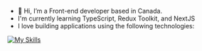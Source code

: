 - 👋 Hi, I’m a Front-end developer based in Canada. 
- I'm currently learning TypeScript, Redux Toolkit, and NextJS 
- I love building applications using the following technologies:

[![My Skills](https://skillicons.dev/icons?i=js,html,css,express,figma,git,github,nextjs,postman,react,redux,tailwind,vscode)](https://skillicons.dev)
